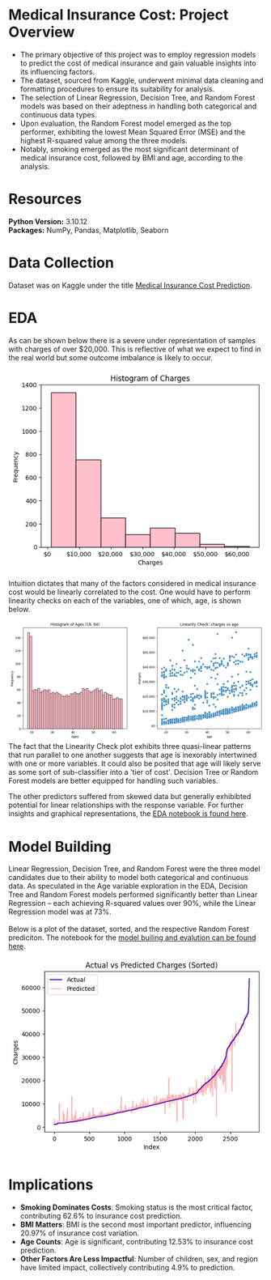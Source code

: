 # Medical Insurance Cost: Project Overview
- The primary objective of this project was to employ regression models to predict the cost of medical insurance and gain valuable insights into its influencing factors.
- The dataset, sourced from Kaggle, underwent minimal data cleaning and formatting procedures to ensure its suitability for analysis.
- The selection of Linear Regression, Decision Tree, and Random Forest models was based on their adeptness in handling both categorical and continuous data types.
- Upon evaluation, the Random Forest model emerged as the top performer, exhibiting the lowest Mean Squared Error (MSE) and the highest R-squared value among the three models.
- Notably, smoking emerged as the most significant determinant of medical insurance cost, followed by BMI and age, according to the analysis.




# Resources 
**Python Version:** 3.10.12 <br>
**Packages:** NumPy, Pandas, Matplotlib, Seaborn<br>




# Data Collection
Dataset was on Kaggle under the title [Medical Insurance Cost Prediction](https://www.kaggle.com/datasets/rahulvyasm/medical-insurance-cost-prediction/data).<br>



# EDA
As can be shown below there is a severe under representation of samples with charges of over $20,000. This is reflective of what we expect to find in the real world but some outcome imbalance is likely to occur.<br><br>
![image](/images/Response_Histogram.png) <br>

Intuition dictates that many of the factors considered in medical insurance cost would be linearly correlated to the cost. One would have to perform linearity checks on each of the variables, one of which, age, is shown below. <br>

![image](/images/Ages_Histogram.png) <br>
The fact that the Linearity Check plot exhibits three quasi-linear patterns that run parallel to one another suggests that age is inexorably intertwined with one or more variables. It could also be posited that age will likely serve as some sort of sub-classifier into a 'tier of cost'. Decision Tree or Random Forest models are better equipped for handling such variables. <br>

The other predictors suffered from skewed data but generally exhibibted potential for linear relationships with the response variable. For further insights and graphical representations, the [EDA notebook is found here](/Medical_Insurance_Cost,_EDA.ipynb).



# Model Building
Linear Regression, Decision Tree, and Random Forest were the three model candidates due to their ability to model both categorical and continuous data. As speculated in the Age variable exploration in the EDA, Decision Tree and Random Forest models performed significantly better than Linear Regression – each achieving R-squared values over 90%, while the Linear Regression model was at 73%.<br> <br> 
Below is a plot of the dataset, sorted, and the respective Random Forest prediciton. The notebook for the [model builing and evalution can be found here](/Medical_Insurance_Cost,_Model.ipynb).


![MedCostReg_Plot.png](/images/MedCostReg_Plot.png)



# Implications
- **Smoking Dominates Costs**: Smoking status is the most critical factor, contributing 62.6% to insurance cost prediction.
- **BMI Matters**: BMI is the second most important predictor, influencing 20.97% of insurance cost variation.
- **Age Counts**: Age is significant, contributing 12.53% to insurance cost prediction.
- **Other Factors Are Less Impactful**: Number of children, sex, and region have limited impact, collectively contributing 4.9% to prediction.
